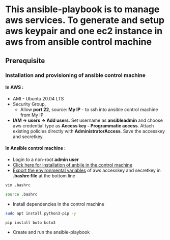 
# This ansible-playbook is to manage aws services. To generate and setup aws keypair and one ec2 instance in aws from ansible control machine

## Prerequisite

### Installation and provisioning of ansible control machine 

#### In AWS :
- AMI - Ubuntu 20.04 LTS
- Security Group,
    * Allow **port 22**, source: **My IP** - to ssh into ansible control machine from My IP
- **IAM &rarr; users &rarr; Add users**. Set username as **ansibleadmin** and choose aws credential type as **Access key - Programmatic access**. Attach existing policies directly with **AdministratorAccess**. Save the accesskey and secretkey.

 #### In Ansible control machine :
 - Login to a non-root **admin user**
 - [Click here for installation of anbile in the control machine](https://docs.ansible.com/ansible/latest/installation_guide/installation_distros.html#installing-ansible-on-ubuntu)
 - [Export the environmental variables](https://docs.ansible.com/ansible/2.5/scenario_guides/guide_aws.html#authentication) of aws accesskey and secretkey in **.bashrc file** at the bottom line
  ```sh 
  vim .bashrc 
  ````
   ```sh 
  source .bashrc 
  ````
  - Install dependencies in the control machine
  ```sh 
  sudo apt install python3-pip -y 
  ````
   ```sh 
  pip install boto boto3 
  ````
  - Create and run the ansible-playbook 

   

